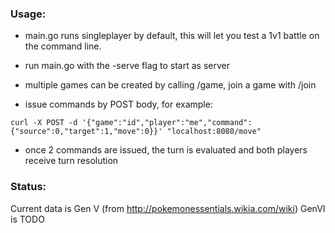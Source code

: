 ### Usage:
* main.go runs singleplayer by default, this will let you test a 1v1 battle on the command line.

* run main.go with the -serve flag to start as server
* multiple games can be created by calling /game, join a game with /join
* issue commands by POST body, for example:
```
curl -X POST -d '{"game":"id","player":"me","command":{"source":0,"target":1,"move":0}}' "localhost:8080/move"
```
* once 2 commands are issued, the turn is evaluated and both players receive turn resolution

### Status:
Current data is Gen V (from http://pokemonessentials.wikia.com/wiki)
GenVI is TODO
